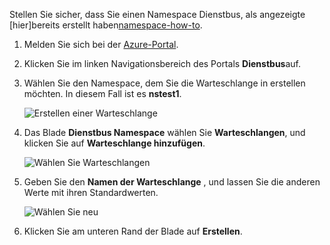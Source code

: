 Stellen Sie sicher, dass Sie einen Namespace Dienstbus, als angezeigte [hier]bereits erstellt haben[namespace-how-to].

1. Melden Sie sich bei der [Azure-Portal][azure-portal].

2. Klicken Sie im linken Navigationsbereich des Portals **Dienstbus**auf.

3. Wählen Sie den Namespace, dem Sie die Warteschlange in erstellen möchten. In diesem Fall ist es **nstest1**.

    ![Erstellen einer Warteschlange][createqueue1]

4. Das Blade **Dienstbus Namespace** wählen Sie **Warteschlangen**, und klicken Sie auf **Warteschlange hinzufügen**.

    ![Wählen Sie Warteschlangen][createqueue2]

5. Geben Sie den **Namen der Warteschlange** , und lassen Sie die anderen Werte mit ihren Standardwerten.

    ![Wählen Sie neu][createqueue3]

7. Klicken Sie am unteren Rand der Blade auf **Erstellen**.

[createqueue1]: ./media/service-bus-create-queue-portal/create-queue1.png
[createqueue2]: ./media/service-bus-create-queue-portal/create-queue2.png
[createqueue3]: ./media/service-bus-create-queue-portal/create-queue3.png

[namespace-how-to]: ../articles/service-bus/service-bus-create-namespace-portal.md
[azure-portal]: https://portal.azure.com